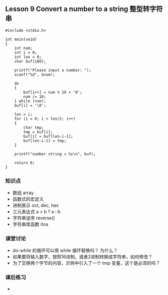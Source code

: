 ## Lesson 9 Convert a number to a string 整型转字符串
	#include <stdio.h>

	int main(void)
	{	
		int num;
		int i = 0;
		int len = 0;
		char buf[100];
		
		printf("Please input a number: ");
		scanf("%d", &num);
		
		do 
		{
			buf[i++] = num % 10 + '0';
			num /= 10;		
		} while (num);
		buf[i] = '\0';
		
		len = i;
		for (i = 0; i < len/2; i++)
		{
			char tmp;
			tmp = buf[i];
			buf[i] = buf[len-i-1];
			buf[len-i-1] = tmp;
		}
		
		printf("number string = %s\n", buf);
		
		return 0;	
	}

### 知识点
* 数组 array
* 函数式的宏定义
* 进制表示 oct, dec, hex
* 三元表达式 a > b ? a : b
* 字符串逆序 reverse()
* 字符串库函数 itoa 
	
### 课堂讨论
* do-while 的循环可以用 while 循环替换吗？ 为什么？
* 如果要将输入数字，按照16进制，或者2进制转换成字符串，如何修改？
* 为了交换两个字节的内容，示例中引入了一个 tmp 变量，这个是必须的吗？


### 课后练习
* 

